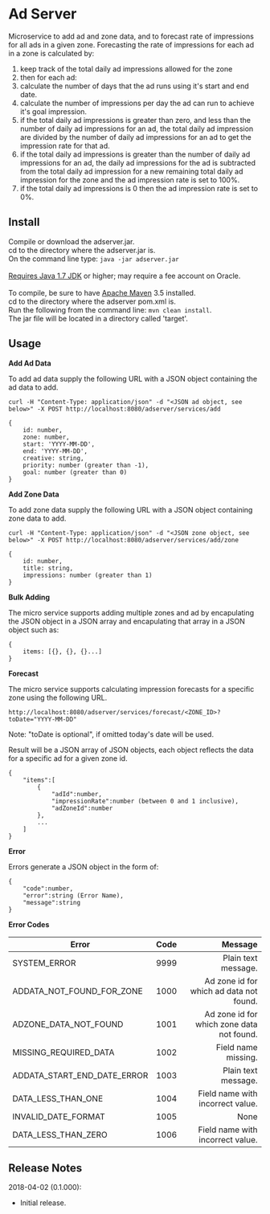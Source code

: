 # Ad Server

Microservice to add ad and zone data, and to forecast rate of impressions for all ads in a given zone. Forecasting the rate of impressions for each ad in a zone is calculated by:

1. keep track of the total daily ad impressions allowed for the zone
2. then for each ad:
3. calculate the number of days that the ad runs using it's start and end date.
4. calculate the number of impressions per day the ad can run to achieve it's goal impression.
5. if the total daily ad impressions is greater than zero, and less than the number of daily ad impressions for an ad, the total daily ad impression are divided by the number of daily ad impressions for an ad to get the impression rate for that ad.
6. if the total daily ad impressions is greater than the number of daily ad impressions for an ad, the daily ad impressions for the ad is subtracted from the total daily ad impression for a new remaining total daily ad impression for the zone and the ad impression rate is set to 100%.
7. if the total daily ad impressions is 0 then the ad impression rate is set to 0%.

## Install

Compile or download the adserver.jar.<br/>
cd to the directory where the adserver.jar is.<br/>
On the command line type: `java -jar adserver.jar`<br/>
<br/>
[Requires Java 1.7 JDK](http://www.oracle.com/technetwork/java/javase/downloads/java-archive-downloads-javase7-521261.html) or higher; may require a fee account on Oracle.<br/>
<br/>
To compile, be sure to have [Apache Maven](https://maven.apache.org/download.cgi) 3.5 installed.<br/>
cd to the directory where the adserver pom.xml is.<br/>
Run the following from the command line: `mvn clean install`.<br/>
The jar file will be located in a directory called 'target'.<br/>

## Usage

**Add Ad Data**

To add ad data supply the following URL with a JSON object containing the ad data to add. 

`curl -H "Content-Type: application/json" -d "<JSON ad object, see below>" -X POST http://localhost:8080/adserver/services/add`

```
{ 
	id: number, 
	zone: number, 
	start: 'YYYY-MM-DD', 
	end: 'YYYY-MM-DD', 
	creative: string,
	priority: number (greater than -1), 
	goal: number (greater than 0) 
}
```

**Add Zone Data**

To add zone data supply the following URL with a JSON object containing zone data to add.

`curl -H "Content-Type: application/json" -d "<JSON zone object, see below>" -X POST http://localhost:8080/adserver/services/add/zone`

```
{ 
	id: number, 
	title: string, 
	impressions: number (greater than 1) 
}
```

**Bulk Adding**

The micro service supports adding multiple zones and ad by encapulating the JSON object in a JSON array and encapulating that array in a JSON object such as:

```
{ 
	items: [{}, {}, {}...]
}
```

**Forecast** 

The micro service supports calculating impression forecasts for a specific zone using the following URL.

`http://localhost:8080/adserver/services/forecast/<ZONE_ID>?toDate="YYYY-MM-DD"`

Note: "toDate is optional", if omitted today's date will be used.

Result will be a JSON array of JSON objects, each object reflects the data for a specific ad for a given zone id.

```
{
	"items":[
		{
			"adId":number,
			"impressionRate":number (between 0 and 1 inclusive),
			"adZoneId":number
		},
		...
	]
}
```

**Error**

Errors generate a JSON object in the form of:

```
{
	"code":number,
	"error":string (Error Name),
	"message":string
}
```

**Error Codes**

| Error                         | Code   | Message                                     |
| ------------------------------|:------:| -------------------------------------------:|
| SYSTEM_ERROR                  | 9999   | Plain text message.                         |
| ADDATA_NOT_FOUND_FOR_ZONE     | 1000   | Ad zone id for which ad data not found.     |
| ADZONE_DATA_NOT_FOUND         | 1001   | Ad zone id for which zone data not found.   |
| MISSING_REQUIRED_DATA         | 1002   | Field name missing.                         |
| ADDATA_START_END_DATE_ERROR   | 1003   | Plain text message.                         |
| DATA_LESS_THAN_ONE            | 1004   | Field name with incorrect value.            |
| INVALID_DATE_FORMAT           | 1005   | None                                        |
| DATA_LESS_THAN_ZERO           | 1006   | Field name with incorrect value.            |


## Release Notes

2018-04-02 (0.1.000):

* Initial release.
